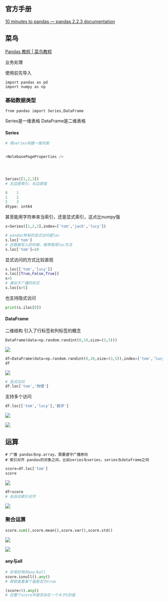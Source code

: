 ## 官方手册

[10 minutes to pandas — pandas 2.2.3 documentation](https://pandas.pydata.org/docs/user_guide/10min.html)

## 菜鸟

[Pandas 教程 | 菜鸟教程](https://www.runoob.com/pandas/pandas-tutorial.html)

业务处理

使用前先导入

```
import pandas as pd
import numpy as np
```

### 基础数据类型

```
from pandas import Series,DataFrame
```

Series是一维表格 DataFrame是二维表格

#### Series

```python
# 用series构建一维列表


<NolebasePageProperties />




Series([1,2,3])
# 左边是索引，右边是值
```

```python
0    1
1    2
2    3
dtype: int64
```

甚至能用字符串来当索引，还是显式索引，这点比numpy强

```python
s=Series([1,2,3],index=['tom','jack','lucy'])
```

```python
# pandas特有的显式访问是loc
s.loc['tom']
# 在数据写入的时候，推荐使用loc方法
s.loc['tom']=10
```

显式访问的方式比较直观

```python
s.loc[['tom','lucy']]
s.loc[[True,False,True]]
s>5
# 类似于广播的形式
s.loc[s>5]
```

也支持隐式访问

```python
print(s.iloc[0])
```

#### DataFrame

二维结构 引入了行标签和列标签的概念

```python
DataFrame(data=np.random.randint(0,10,size=(3,5)))
```

![](https://obsidiannote.netlify.app/assets/Pasted%20image%2020250602161509.BzvAqxXj.png)

```python
df=DataFrame(data=np.random.randint(0,10,size=(3,5)),index=['tom','lucy','jack'],columns=['语文','英语','数学','物理','化学'])
df
```

![](https://obsidiannote.netlify.app/assets/Pasted%20image%2020250602163806.any0Xdhs.png)

```python
# 显式访问
df.loc['tom','物理']
```

支持多个访问

```python
df.loc[['tom','lucy'],'数学']
```

![](https://obsidiannote.netlify.app/assets/Pasted%20image%2020250602163850.BOE3VaSj.png)

![](https://obsidiannote.netlify.app/assets/Pasted%20image%2020250602163859.CVOoZzXg.png)

## 运算

```
# 广播 pandas与np.array，需要遵守广播原则
# 索引对齐 pandas的对象之间，比如series与series，series与dataframe之间
```

```python
score=df.loc['tom']
score
```

![](https://obsidiannote.netlify.app/assets/Pasted%20image%2020250602163959.BNwANtDz.png)

```python
df+score
# 会自动索引对齐
```

![](https://obsidiannote.netlify.app/assets/Pasted%20image%2020250602164016.Hse6AqjL.png)

### 聚合运算

```python
score.sum(),score.mean(),score.var(),score.std()
```

![](https://obsidiannote.netlify.app/assets/Pasted%20image%2020250602164050.C9YFost2.png)

![](https://obsidiannote.netlify.app/assets/Pasted%20image%2020250602164121.bAampB3q.png)

#### any与all

```python
# 非常好用的any与all
score.isnull().any()
# 帮助查看某个值是否为true

(score>5).any()
# 在整个score中是否存在一个大于5的值
```
